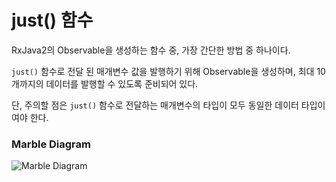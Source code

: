 # just() 함수

RxJava2의 Observable을 생성하는 함수 중, 가장 간단한 방법 중 하나이다.

`just()` 함수로 전달 된 매개변수 값을 발행하기 위해 Observable을 생성하며, 최대 10개까지의 데이터를 발행할 수 있도록 준비되어 있다.

단, 주의할 점은 `just()` 함수로 전달하는 매개변수의 타입이 모두 동일한 데이터 타입이여야 한다.

### Marble Diagram
![Marble Diagram][marble-diagram]


[marble-diagram]: http://reactivex.io/documentation/operators/images/just.c.png